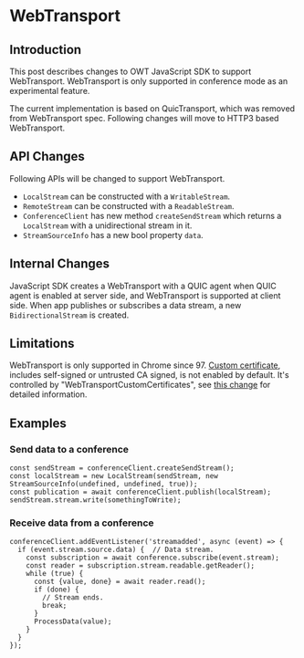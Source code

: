 # WebTransport

## Introduction

This post describes changes to OWT JavaScript SDK to support WebTransport. WebTransport is only supported in conference mode as an experimental feature.

The current implementation is based on QuicTransport, which was removed from WebTransport spec. Following changes will move to HTTP3 based WebTransport.

## API Changes

Following APIs will be changed to support WebTransport.

- `LocalStream` can be constructed with a `WritableStream`.
- `RemoteStream` can be constructed with a `ReadableStream`.
- `ConferenceClient` has new method `createSendStream` which returns a `LocalStream` with a unidirectional stream in it.
- `StreamSourceInfo` has a new bool property `data`.


## Internal Changes

JavaScript SDK creates a WebTransport with a QUIC agent when QUIC agent is enabled at server side, and WebTransport is supported at client side. When app publishes or subscribes a data stream, a new `BidirectionalStream` is created.

## Limitations

WebTransport is only supported in Chrome since 97. [Custom certificate](https://w3c.github.io/webtransport/#custom-certificate-requirements), includes self-signed or untrusted CA signed, is not enabled by default. It's controlled by "WebTransportCustomCertificates", see [this change](https://chromium-review.googlesource.com/c/chromium/src/+/3208466) for detailed information.

## Examples

### Send data to a conference

```
const sendStream = conferenceClient.createSendStream();
const localStream = new LocalStream(sendStream, new StreamSourceInfo(undefined, undefined, true));
const publication = await conferenceClient.publish(localStream);
sendStream.stream.write(somethingToWrite);
```

### Receive data from a conference

```
conferenceClient.addEventListener('streamadded', async (event) => {
  if (event.stream.source.data) {  // Data stream.
    const subscription = await conference.subscribe(event.stream);
    const reader = subscription.stream.readable.getReader();
    while (true) {
      const {value, done} = await reader.read();
      if (done) {
        // Stream ends.
        break;
      }
      ProcessData(value);
    }
  }
});
```